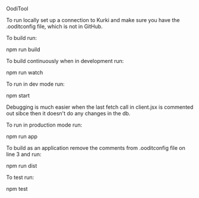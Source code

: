 OodiTool

To run locally set up a connection to Kurki and make sure you have the .ooditconfig file, which is not in GitHub.

To build run:

npm run build

To build continuously when in development run:

npm run watch

To run in dev mode run:

npm start

Debugging is much easier when the last fetch call in client.jsx is commented out sibce then it doesn't do any changes in the db.

To run in production mode run:

npm run app

To build as an application remove the comments from .ooditconfig file on line 3 and run:

npm run dist

To test run:

npm test
